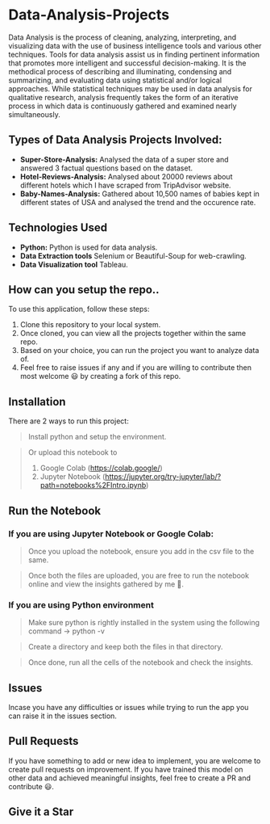 # Data-Analysis-Projects

Data Analysis is the process of cleaning, analyzing, interpreting, and visualizing data with the use of business intelligence tools and various other techniques. Tools for data analysis assist us in finding pertinent information that promotes more intelligent and successful decision-making. It is the methodical process of describing and illuminating, condensing and summarizing, and evaluating data using statistical and/or logical approaches. While statistical techniques may be used in data analysis for qualitative research, analysis frequently takes the form of an iterative process in which data is continuously gathered and examined nearly simultaneously. 

## Types of Data Analysis Projects Involved:

- **Super-Store-Analysis:** Analysed the data of a super store and answered 3 factual questions based on the dataset.
- **Hotel-Reviews-Analysis:** Analysed about 20000 reviews about different hotels which I have scraped from TripAdvisor website.
- **Baby-Names-Analysis:** Gathered about 10,500 names of babies kept in different states of USA and analysed the trend and the occurence rate.

## Technologies Used

- **Python:** Python is used for data analysis.
- **Data Extraction tools** Selenium or Beautiful-Soup for web-crawling.
- **Data Visualization tool** Tableau.
  
## How can you setup the repo..

To use this application, follow these steps:

1. Clone this repository to your local system.
2. Once cloned, you can view all the projects together within the same repo.
3. Based on your choice, you can run the project you want to analyze data of.
4. Feel free to raise issues if any and if you are willing to contribute then most welcome :smiley: by creating a fork of this repo.

## Installation  

There are 2 ways to run this project:
  
> Install python and setup the environment.

> Or upload this notebook to 
> 1. Google Colab (https://colab.google/) 
> 2. Jupyter Notebook (https://jupyter.org/try-jupyter/lab/?path=notebooks%2FIntro.ipynb)
  

## Run the Notebook

  

### If you are using Jupyter Notebook or Google Colab:

  

> Once you upload the notebook, ensure you add in the csv file to the same.

  

> Once both the files are uploaded, you are free to run the notebook online and view the insights gathered by me :star_struck:.

  

### If you are using Python environment

  

> Make sure python is rightly installed in the system using the following command -> python -v

  

> Create a directory and keep both the files in that directory.

  

> Once done, run all the cells of the notebook and check the insights.

## Issues

  

Incase you have any difficulties or issues while trying to run the app you can raise it in the issues section.

  

## Pull Requests

  

If you have something to add or new idea to implement, you are welcome to create pull requests on improvement. If you have trained this model on other data and achieved meaningful insights, feel free to create a PR and contribute :smiley:.

  

## Give it a Star